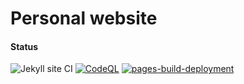 # Personal website
#### Status
![Jekyll site CI](https://github.com/pbsabella/pbsabella.github.io/workflows/Jekyll%20site%20CI/badge.svg) [![CodeQL](https://github.com/pbsabella/pbsabella.github.io/actions/workflows/codeql-analysis.yml/badge.svg)](https://github.com/pbsabella/pbsabella.github.io/actions/workflows/codeql-analysis.yml) [![pages-build-deployment](https://github.com/pbsabella/pbsabella.github.io/actions/workflows/pages/pages-build-deployment/badge.svg)](https://github.com/pbsabella/pbsabella.github.io/actions/workflows/pages/pages-build-deployment)
